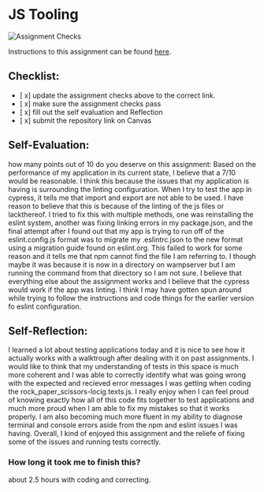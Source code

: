 JS Tooling
===================================
![Assignment Checks](https://github.com/IT3049C-Summer20/3-rock-paper-scissors-<GITHUB_USERNAME_HERE>/workflows/Assignment%20Checks/badge.svg)

Instructions to this assignment can be found [here](https://reedws.github.io/IT3049C/coursework/labs/tooling/).

## Checklist:
- [ x] update the assignment checks above to the correct link.
- [ x] make sure the assignment checks pass
- [ x] fill out the self evaluation and Reflection
- [ x] submit the repository link on Canvas

## Self-Evaluation: 
how many points out of 10 do you deserve on this assignment: 
Based on the performance of my application in its current state, I believe that a 7/10 would be reasonable. I think this because the issues that my application is having is surrounding the linting configuration. When I try to test the app in cypress, it tells me that import and export are not able to be used. I have reason to believe that this is because of the linting of the js files or lackthereof. I tried to fix this with multiple methods, one was reinstalling the eslint system, another was fixing linking errors in my package.json, and the final attempt after I found out that my app is trying to run off of the eslint.config.js format was to migrate my .eslintrc.json to the new format using a migration guide found on eslint.org. This failed to work for some reason and it tells me that npm cannot find the file I am referring to. I though maybe it was because it is now in a directory on wampserver but I am running the command from that directory so I am not sure. I believe that everything else about the assignment works and I believe that the cypress would work if the app was linting. I think I may have gotten spun around while trying to follow the instructions and code things for the earlier version fo eslint configuration.

## Self-Reflection:
I learned a lot about testing applications today and it is nice to see how it actually works with a walktrough after dealing with it on past assignments. I would like to think that my understanding of tests in this space is much more coherent and I was able to correctly identify what was going wrong with the expected and recieved error messages I was getting when coding the rock_paper_scissors-locig.texts.js. I really enjoy when I can feel proud of knowing exactly how all of this code fits together to test applications and much more proud when I am able to fix my mistakes so that it works properly. I am also becoming much more fluent in my ability to diagnose terminal and console errors aside from the npm and eslint issues I was having. Overall, I kind of enjoyed this assignment and the reliefe of fixing some of the issues and running tests correctly.

### How long it took me to finish this?
about 2.5 hours with coding and correcting.